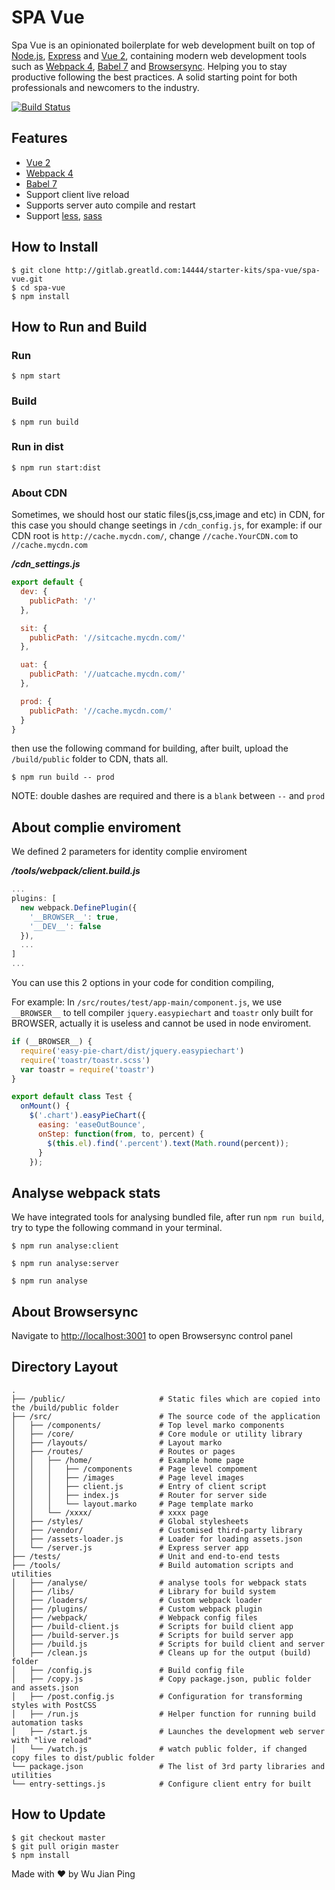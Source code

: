 # SPA Vue

Spa Vue is an opinionated boilerplate for web
development built on top of [Node.js](https://nodejs.org/),
[Express](http://expressjs.com/) and
[Vue 2](https://vuejs.org/), containing modern web development
tools such as [Webpack 4](http://webpack.github.io/), [Babel 7](https://babeljs.io/)
and [Browsersync](http://www.browsersync.io/). Helping you to stay productive
following the best practices. A solid starting point for both professionals
and newcomers to the industry.

[![Build Status](http://gitlab.greatld.com:14444/starter-kits/spa-vue/badges/master/build.svg)](http://gitlab.greatld.com:14444/starter-kits/spa-vue/commits/master)

## Features

- [Vue 2](https://vuejs.org/)
- [Webpack 4](https://webpack.js.org/)
- [Babel 7](https://babeljs.io/)
- Support client live reload
- Supports server auto compile and restart
- Support [less](http://lesscss.org/), [sass](https://sass-lang.com/)

## How to Install

```shell
$ git clone http://gitlab.greatld.com:14444/starter-kits/spa-vue/spa-vue.git
$ cd spa-vue
$ npm install
```

## How to Run and Build

### Run

```shell
$ npm start
 ```

### Build

```shell
$ npm run build
```

### Run in dist

```shell
$ npm run start:dist
```

### About CDN

Sometimes, we should host our static files(js,css,image and etc) in CDN, for this case you should change seetings in  `/cdn_config.js`,
for example: if our CDN root is `http://cache.mycdn.com/`, change `//cache.YourCDN.com` to `//cache.mycdn.com`

___/cdn_settings.js___

```javascript
export default {
  dev: {
    publicPath: '/'
  },

  sit: {
    publicPath: '//sitcache.mycdn.com/'
  },

  uat: {
    publicPath: '//uatcache.mycdn.com/'
  },

  prod: {
    publicPath: '//cache.mycdn.com/'
  }
}

```

then use the following command for building, after built, upload the `/build/public` folder to CDN,  thats all.

```shell
$ npm run build -- prod
```

NOTE: double dashes are required and there is a `blank` between `--` and `prod`

## About complie enviroment

We defined 2 parameters for identity complie enviroment

___/tools/webpack/client.build.js___

```javascript
...
plugins: [
  new webpack.DefinePlugin({
    '__BROWSER__': true,
    '__DEV__': false
  }),
  ...
]  
...
```

You can use this 2 options in your code for condition compiling,

For example: In `/src/routes/test/app-main/component.js`, we use `__BROWSER__` to tell compiler `jquery.easypiechart` and `toastr` only built for BROWSER, actually it is useless and cannot be used in node enviroment.

```javascript
if (__BROWSER__) {
  require('easy-pie-chart/dist/jquery.easypiechart')
  require('toastr/toastr.scss')
  var toastr = require('toastr')
}

export default class Test {
  onMount() {
    $('.chart').easyPieChart({
      easing: 'easeOutBounce',
      onStep: function(from, to, percent) {
        $(this.el).find('.percent').text(Math.round(percent));
      }
    });
```

## Analyse webpack stats

We have integrated tools for analysing bundled file, after run `npm run build`, try to type the following command in your terminal.

```shell
$ npm run analyse:client
```

```shell
$ npm run analyse:server
```

```shell
$ npm run analyse
```

## About Browsersync

Navigate to [http://localhost:3001](http://localhost:3001) to open Browsersync control panel

## Directory Layout

```shell
.
├── /public/                     # Static files which are copied into the /build/public folder
├── /src/                        # The source code of the application
│   ├── /components/             # Top level marko components
│   ├── /core/                   # Core module or utility library
│   ├── /layouts/                # Layout marko
│   ├── /routes/                 # Routes or pages
│   │   ├── /home/               # Example home page
│   │   │   ├── /components      # Page level compoment
│   │   │   ├── /images          # Page level images
│   │   │   ├── client.js        # Entry of client script
│   │   │   ├── index.js         # Router for server side
│   │   │   └── layout.marko     # Page template marko
│   │   └── /xxxx/               # xxxx page
│   ├── /styles/                 # Global stylesheets
│   ├── /vendor/                 # Customised third-party library
│   ├── /assets-loader.js        # Loader for loading assets.json
│   └── /server.js               # Express server app
├── /tests/                      # Unit and end-to-end tests
├── /tools/                      # Build automation scripts and utilities
│   ├── /analyse/                # analyse tools for webpack stats
│   ├── /libs/                   # Library for build system
│   ├── /loaders/                # Custom webpack loader
│   ├── /plugins/                # Custom webpack plugin
│   ├── /webpack/                # Webpack config files
│   ├── /build-client.js         # Scripts for build client app
│   ├── /build-server.js         # Scripts for build server app
│   ├── /build.js                # Scripts for build client and server
│   ├── /clean.js                # Cleans up for the output (build) folder
│   ├── /config.js               # Build config file
│   ├── /copy.js                 # Copy package.json, public folder and assets.json
│   ├── /post.config.js          # Configuration for transforming styles with PostCSS
│   ├── /run.js                  # Helper function for running build automation tasks
│   ├── /start.js                # Launches the development web server with "live reload"
│   └── /watch.js                # watch public folder, if changed copy files to dist/public folder
└── package.json                 # The list of 3rd party libraries and utilities
└── entry-settings.js            # Configure client entry for built
```

## How to Update

```shell
$ git checkout master
$ git pull origin master
$ npm install
```

Made with ♥ by Wu Jian Ping
